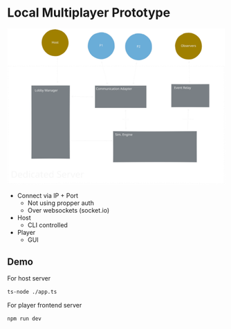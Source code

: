 # Local Multiplayer Prototype

![Structure](structure.svg)

- Connect via IP + Port
  - Not using propper auth
  - Over websockets (socket.io)
- Host
  - CLI controlled
- Player
  - GUI

## Demo

For host server

```sh
ts-node ./app.ts
```

For player frontend server

```sh
npm run dev
```
